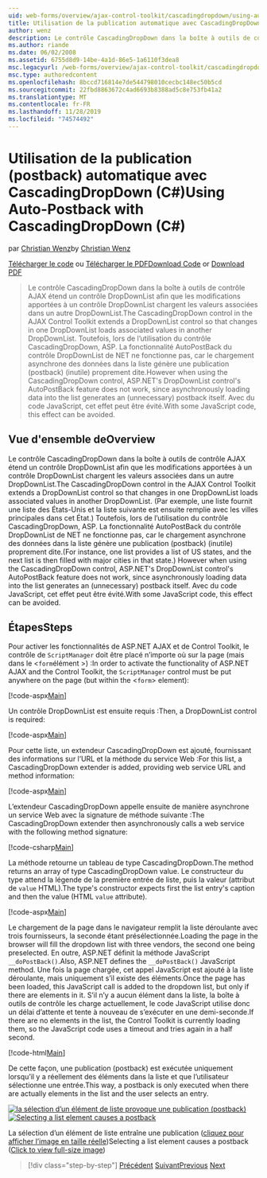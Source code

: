 ```yaml
---
uid: web-forms/overview/ajax-control-toolkit/cascadingdropdown/using-auto-postback-with-cascadingdropdown-cs
title: Utilisation de la publication automatique avec CascadingDropDownC#() | Microsoft Docs
author: wenz
description: Le contrôle CascadingDropDown dans la boîte à outils de contrôle AJAX étend un contrôle DropDownList afin que les modifications apportées à un DropDownList chargent les valeurs associées dans anoth...
ms.author: riande
ms.date: 06/02/2008
ms.assetid: 6755d8d9-14be-4a1d-86e5-1a6110f3dea8
msc.legacyurl: /web-forms/overview/ajax-control-toolkit/cascadingdropdown/using-auto-postback-with-cascadingdropdown-cs
msc.type: authoredcontent
ms.openlocfilehash: 8bccd716814e7de544798010cecbc148ec50b5cd
ms.sourcegitcommit: 22fbd8863672c4ad6693b8388ad5c8e753fb41a2
ms.translationtype: MT
ms.contentlocale: fr-FR
ms.lasthandoff: 11/28/2019
ms.locfileid: "74574492"
---
```

# <a name="using-auto-postback-with-cascadingdropdown-c"></a><span data-ttu-id="32275-103">Utilisation de la publication (postback) automatique avec CascadingDropDown (C#)</span><span class="sxs-lookup"><span data-stu-id="32275-103">Using Auto-Postback with CascadingDropDown (C#)</span></span>

<span data-ttu-id="32275-104">par [Christian Wenz](https://github.com/wenz)</span><span class="sxs-lookup"><span data-stu-id="32275-104">by [Christian Wenz](https://github.com/wenz)</span></span>

<span data-ttu-id="32275-105">[Télécharger le code](https://download.microsoft.com/download/9/0/7/907760b1-2c60-4f81-aeb6-ca416a573b0d/cascadingdropdown3.cs.zip) ou [Télécharger le PDF](https://download.microsoft.com/download/2/d/c/2dc10e34-6983-41d4-9c08-f78f5387d32b/cascadingdropdown3CS.pdf)</span><span class="sxs-lookup"><span data-stu-id="32275-105">[Download Code](https://download.microsoft.com/download/9/0/7/907760b1-2c60-4f81-aeb6-ca416a573b0d/cascadingdropdown3.cs.zip) or [Download PDF](https://download.microsoft.com/download/2/d/c/2dc10e34-6983-41d4-9c08-f78f5387d32b/cascadingdropdown3CS.pdf)</span></span>

> <span data-ttu-id="32275-106">Le contrôle CascadingDropDown dans la boîte à outils de contrôle AJAX étend un contrôle DropDownList afin que les modifications apportées à un contrôle DropDownList chargent les valeurs associées dans un autre DropDownList.</span><span class="sxs-lookup"><span data-stu-id="32275-106">The CascadingDropDown control in the AJAX Control Toolkit extends a DropDownList control so that changes in one DropDownList loads associated values in another DropDownList.</span></span> <span data-ttu-id="32275-107">Toutefois, lors de l’utilisation du contrôle CascadingDropDown, ASP. La fonctionnalité AutoPostBack du contrôle DropDownList de NET ne fonctionne pas, car le chargement asynchrone des données dans la liste génère une publication (postback) (inutile) proprement dite.</span><span class="sxs-lookup"><span data-stu-id="32275-107">However when using the CascadingDropDown control, ASP.NET's DropDownList control's AutoPostBack feature does not work, since asynchronously loading data into the list generates an (unnecessary) postback itself.</span></span> <span data-ttu-id="32275-108">Avec du code JavaScript, cet effet peut être évité.</span><span class="sxs-lookup"><span data-stu-id="32275-108">With some JavaScript code, this effect can be avoided.</span></span>

## <a name="overview"></a><span data-ttu-id="32275-109">Vue d'ensemble de</span><span class="sxs-lookup"><span data-stu-id="32275-109">Overview</span></span>

<span data-ttu-id="32275-110">Le contrôle CascadingDropDown dans la boîte à outils de contrôle AJAX étend un contrôle DropDownList afin que les modifications apportées à un contrôle DropDownList chargent les valeurs associées dans un autre DropDownList.</span><span class="sxs-lookup"><span data-stu-id="32275-110">The CascadingDropDown control in the AJAX Control Toolkit extends a DropDownList control so that changes in one DropDownList loads associated values in another DropDownList.</span></span> <span data-ttu-id="32275-111">(Par exemple, une liste fournit une liste des États-Unis et la liste suivante est ensuite remplie avec les villes principales dans cet État.) Toutefois, lors de l’utilisation du contrôle CascadingDropDown, ASP. La fonctionnalité AutoPostBack du contrôle DropDownList de NET ne fonctionne pas, car le chargement asynchrone des données dans la liste génère une publication (postback) (inutile) proprement dite.</span><span class="sxs-lookup"><span data-stu-id="32275-111">(For instance, one list provides a list of US states, and the next list is then filled with major cities in that state.) However when using the CascadingDropDown control, ASP.NET's DropDownList control's AutoPostBack feature does not work, since asynchronously loading data into the list generates an (unnecessary) postback itself.</span></span> <span data-ttu-id="32275-112">Avec du code JavaScript, cet effet peut être évité.</span><span class="sxs-lookup"><span data-stu-id="32275-112">With some JavaScript code, this effect can be avoided.</span></span>

## <a name="steps"></a><span data-ttu-id="32275-113">Étapes</span><span class="sxs-lookup"><span data-stu-id="32275-113">Steps</span></span>

<span data-ttu-id="32275-114">Pour activer les fonctionnalités de ASP.NET AJAX et de Control Toolkit, le contrôle de `ScriptManager` doit être placé n’importe où sur la page (mais dans le &lt;`form`élément &gt;) :</span><span class="sxs-lookup"><span data-stu-id="32275-114">In order to activate the functionality of ASP.NET AJAX and the Control Toolkit, the `ScriptManager` control must be put anywhere on the page (but within the &lt;`form`&gt; element):</span></span>

[!code-aspx[Main](using-auto-postback-with-cascadingdropdown-cs/samples/sample1.aspx)]

<span data-ttu-id="32275-115">Un contrôle DropDownList est ensuite requis :</span><span class="sxs-lookup"><span data-stu-id="32275-115">Then, a DropDownList control is required:</span></span>

[!code-aspx[Main](using-auto-postback-with-cascadingdropdown-cs/samples/sample2.aspx)]

<span data-ttu-id="32275-116">Pour cette liste, un extendeur CascadingDropDown est ajouté, fournissant des informations sur l’URL et la méthode du service Web :</span><span class="sxs-lookup"><span data-stu-id="32275-116">For this list, a CascadingDropDown extender is added, providing web service URL and method information:</span></span>

[!code-aspx[Main](using-auto-postback-with-cascadingdropdown-cs/samples/sample3.aspx)]

<span data-ttu-id="32275-117">L’extendeur CascadingDropDown appelle ensuite de manière asynchrone un service Web avec la signature de méthode suivante :</span><span class="sxs-lookup"><span data-stu-id="32275-117">The CascadingDropDown extender then asynchronously calls a web service with the following method signature:</span></span>

[!code-csharp[Main](using-auto-postback-with-cascadingdropdown-cs/samples/sample4.cs)]

<span data-ttu-id="32275-118">La méthode retourne un tableau de type CascadingDropDown.</span><span class="sxs-lookup"><span data-stu-id="32275-118">The method returns an array of type CascadingDropDown value.</span></span> <span data-ttu-id="32275-119">Le constructeur du type attend la légende de la première entrée de liste, puis la valeur (attribut de `value` HTML).</span><span class="sxs-lookup"><span data-stu-id="32275-119">The type's constructor expects first the list entry's caption and then the value (HTML `value` attribute).</span></span>

[!code-aspx[Main](using-auto-postback-with-cascadingdropdown-cs/samples/sample5.aspx)]

<span data-ttu-id="32275-120">Le chargement de la page dans le navigateur remplit la liste déroulante avec trois fournisseurs, la seconde étant présélectionnée.</span><span class="sxs-lookup"><span data-stu-id="32275-120">Loading the page in the browser will fill the dropdown list with three vendors, the second one being preselected.</span></span> <span data-ttu-id="32275-121">En outre, ASP.NET définit la méthode JavaScript `__doPostBack()`.</span><span class="sxs-lookup"><span data-stu-id="32275-121">Also, ASP.NET defines the `__doPostBack()` JavaScript method.</span></span> <span data-ttu-id="32275-122">Une fois la page chargée, cet appel JavaScript est ajouté à la liste déroulante, mais uniquement s’il existe des éléments.</span><span class="sxs-lookup"><span data-stu-id="32275-122">Once the page has been loaded, this JavaScript call is added to the dropdown list, but only if there are elements in it.</span></span> <span data-ttu-id="32275-123">S’il n’y a aucun élément dans la liste, la boîte à outils de contrôle les charge actuellement, le code JavaScript utilise donc un délai d’attente et tente à nouveau de s’exécuter en une demi-seconde.</span><span class="sxs-lookup"><span data-stu-id="32275-123">If there are no elements in the list, the Control Toolkit is currently loading them, so the JavaScript code uses a timeout and tries again in a half second.</span></span>

[!code-html[Main](using-auto-postback-with-cascadingdropdown-cs/samples/sample6.html)]

<span data-ttu-id="32275-124">De cette façon, une publication (postback) est exécutée uniquement lorsqu’il y a réellement des éléments dans la liste et que l’utilisateur sélectionne une entrée.</span><span class="sxs-lookup"><span data-stu-id="32275-124">This way, a postback is only executed when there are actually elements in the list and the user selects an entry.</span></span>

<span data-ttu-id="32275-125">[![la sélection d’un élément de liste provoque une publication (postback)](using-auto-postback-with-cascadingdropdown-cs/_static/image2.png)](using-auto-postback-with-cascadingdropdown-cs/_static/image1.png)</span><span class="sxs-lookup"><span data-stu-id="32275-125">[![Selecting a list element causes a postback](using-auto-postback-with-cascadingdropdown-cs/_static/image2.png)](using-auto-postback-with-cascadingdropdown-cs/_static/image1.png)</span></span>

<span data-ttu-id="32275-126">La sélection d’un élément de liste entraîne une publication ([cliquez pour afficher l’image en taille réelle](using-auto-postback-with-cascadingdropdown-cs/_static/image3.png))</span><span class="sxs-lookup"><span data-stu-id="32275-126">Selecting a list element causes a postback ([Click to view full-size image](using-auto-postback-with-cascadingdropdown-cs/_static/image3.png))</span></span>

> [!div class="step-by-step"]
> <span data-ttu-id="32275-127">[Précédent](presetting-list-entries-with-cascadingdropdown-cs.md)
> [Suivant](filling-a-list-using-cascadingdropdown-vb.md)</span><span class="sxs-lookup"><span data-stu-id="32275-127">[Previous](presetting-list-entries-with-cascadingdropdown-cs.md)
[Next](filling-a-list-using-cascadingdropdown-vb.md)</span></span>
